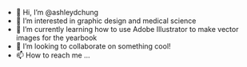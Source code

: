 - 👋 Hi, I’m @ashleydchung
- 👀 I’m interested in graphic design and medical science
- 🌱 I’m currently learning how to use Adobe Illustrator to make vector images for the yearbook
- 💞️ I’m looking to collaborate on something cool!
- 📫 How to reach me ...

<!---
ashleydchung/ashleydchung is a ✨ special ✨ repository because its `README.md` (this file) appears on your GitHub profile.
You can click the Preview link to take a look at your changes.
--->
